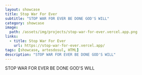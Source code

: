 ```yaml
---
layout: showcase
title: Stop War For Ever
subtitle: "STOP WAR FOR EVER BE DONE GOD'S WILL"
category: showcase
image: 
  path: /assets/img/projects/stop-war-for-ever.vercel.app.png
links:
  - title: Stop War For Ever
    url: https://stop-war-for-ever.vercel.app/
tags: [showcase, artesdosul, HTML]
description: "STOP WAR FOR EVER BE DONE GOD'S WILL"
---
```


STOP WAR FOR EVER BE DONE GOD'S WILL
